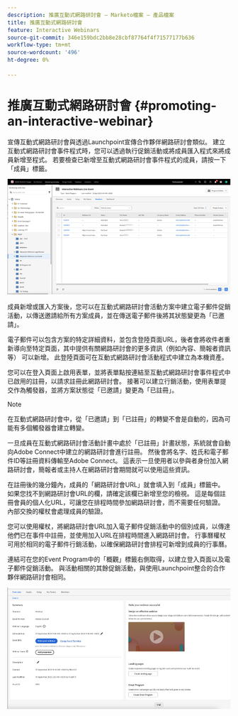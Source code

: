 ```yaml
---
description: 推廣互動式網路研討會 — Marketo檔案 — 產品檔案
title: 推廣互動式網路研討會
feature: Interactive Webinars
source-git-commit: 346e159bdc2bb8e28cbf87764f4f71577177b636
workflow-type: tm+mt
source-wordcount: '496'
ht-degree: 0%

---
```


# 推廣互動式網路研討會 {#promoting-an-interactive-webinar}

宣傳互動式網路研討會與透過Launchpoint宣傳合作夥伴網路研討會類似。 建立互動式網路研討會事件程式時，您可以透過執行促銷活動或將成員匯入程式來將成員新增至程式。 若要檢查已新增至互動式網路研討會事件程式的成員，請按一下「成員」標籤。

![](assets/promoting-an-interactive-webinar-1.png)

成員新增或匯入方案後，您可以在互動式網路研討會活動方案中建立電子郵件促銷活動，以傳送邀請給所有方案成員，並在傳送電子郵件後將其狀態變更為「已邀請」。

電子郵件可以包含方案的特定詳細資料，並包含登陸頁面URL，後者會將收件者重新導向至特定頁面，其中提供有關網路研討會的更多資訊（例如內容、簡報者資訊等） 可以新增。 此登陸頁面可在互動式網路研討會活動程式中建立為本機資產。

您可以在登入頁面上啟用表單，並將表單點按連結至互動式網路研討會事件程式中已啟用的註冊，以請求註冊此網路研討會。 接著可以建立行銷活動，使用表單提交作為觸發器，並將方案狀態從「已邀請」變更為「已註冊」。

>[!NOTE]
>
>在互動式網路研討會中，從「已邀請」到「已註冊」的轉變不會是自動的，因為可能有多個觸發器會建立轉變。

一旦成員在互動式網路研討會活動計畫中處於「已註冊」計畫狀態，系統就會自動向Adobe Connect中建立的網路研討會進行註冊。 然後會將名字、姓氏和電子郵件ID等註冊資料傳輸至Adobe Connect。 這表示一旦使用者以參與者身份加入網路研討會，簡報者或主持人在網路研討會期間就可以使用這些資訊。

在註冊後的幾分鐘內，成員的「網路研討會URL」就會填入到「成員」標籤中。 如果您找不到網路研討會URL的欄，請確定該欄已新增至您的檢視。 這是每個註冊會員的個人化URL，可讓您在排程時間參加網路研討會，而不需要任何驗證。 內部交換的權杖會處理成員的驗證。

您可以使用權杖，將網路研討會URL加入電子郵件促銷活動中的個別成員，以傳達他們已在事件中註冊，並使用加入URL在排程時間進入網路研討會。 行事曆權杖可用於相同的電子郵件行銷活動，以確保網路研討會排程可新增到成員的行事曆。

連結可在您的Event Program中的「概觀」標籤右側取得，以建立登入頁面以及電子郵件促銷活動。 與活動相關的其餘促銷活動，與使用Launchpoint整合的合作夥伴網路研討會相同。

![](assets/promoting-an-interactive-webinar-2.png)
